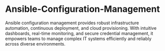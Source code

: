# Ansible-Configuration-Management
Ansible configuration management provides robust infrastructure automation, continuous deployment, and cloud provisioning. With intuitive dashboards, real-time monitoring, and secure credential management, it empowers teams to manage complex IT systems efficiently and reliably across diverse environments.

